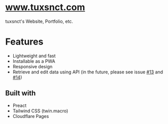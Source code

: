 # www.tuxsnct.com

tuxsnct's Website, Portfolio, etc.

# Features

- Lightweight and fast
- Installable as a PWA
- Responsive design
- Retrieve and edit data using API (in the future, please see issue [#13](https://github.com/tuxsnct/www.tuxsnct.com/issues/13) and [#14](https://github.com/tuxsnct/www.tuxsnct.com/issues/14))

## Built with

- Preact
- Tailwind CSS (twin.macro)
- Cloudflare Pages
